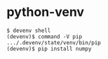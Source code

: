 # python-venv

```console
$ devenv shell
(devenv)$ command -V pip
.../.devenv/state/venv/bin/pip
(devenv)$ pip install numpy
```
